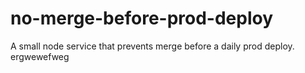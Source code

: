# no-merge-before-prod-deploy
A small node service that prevents merge before a daily prod deploy.
ergwewefweg
